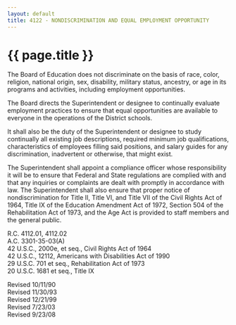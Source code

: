 ```yaml
---
layout: default
title: 4122 - NONDISCRIMINATION AND EQUAL EMPLOYMENT OPPORTUNITY
---
```


{{ page.title }}
================

The Board of Education does not discriminate on the basis of race,
color, religion, national origin, sex, disability, military status,
ancestry, or age in its programs and activities, including employment
opportunities.

The Board directs the Superintendent or designee to continually evaluate
employment practices to ensure that equal opportunities are available to
everyone in the operations of the District schools.

It shall also be the duty of the Superintendent or designee to study
continually all existing job descriptions, required minimum job
qualifications, characteristics of employees filling said positions, and
salary guides for any discrimination, inadvertent or otherwise, that
might exist.

The Superintendent shall appoint a compliance officer whose
responsibility it will be to ensure that Federal and State regulations
are complied with and that any inquiries or complaints are dealt with
promptly in accordance with law. The Superintendent shall also ensure
that proper notice of nondiscrimination for Title II, Title VI, and
Title VII of the Civil Rights Act of 1964, Title IX of the Education
Amendment Act of 1972, Section 504 of the Rehabilitation Act of 1973,
and the Age Act is provided to staff members and the general public.

R.C. 4112.01, 4112.02\
 A.C. 3301-35-03(A)\
 42 U.S.C., 2000e, et seq., Civil Rights Act of 1964\
 42 U.S.C., 12112, Americans with Disabilities Act of 1990\
 29 U.S.C. 701 et seq., Rehabilitation Act of 1973\
 20 U.S.C. 1681 et seq., Title IX

Revised 10/11/90\
 Revised 11/30/93\
 Revised 12/21/99\
 Revised 7/23/03\
 Revised 9/23/08
